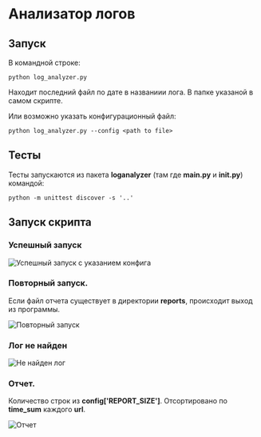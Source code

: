 # Анализатор логов

## Запуск

В командной строке:

    python log_analyzer.py
 
Находит последний файл по дате в названиии лога. В папке указаной в самом скрипте.

Или возможно указать конфигурационный файл:

    python log_analyzer.py --config <path to file>

## Тесты

Тесты запускаются из пакета **loganalyzer** (там где **__main__.py** и **__init__.py**) командой:

    python -m unittest discover -s '..'

## Запуск скрипта

### Успешный запуск


![Успешный запуск с указанием конфига](https://3.downloader.disk.yandex.ru/preview/7c1632bbcd86b49e6a05f2cdcc559989f37f39a3e66b25d5992bd8b155d8ffed/inf/92riRzPgdg9epfzTopCEvELxT92dp3cl2oKKBrr7I53QSnAC0_ba9n23s9nzQtXM42vEIDYGVTvqaY8YDxFUGQ%3D%3D?uid=160758080&filename=UserConfigSuccessfulRun.png&disposition=inline&hash=&limit=0&content_type=image%2Fpng&owner_uid=160758080&tknv=v2&size=1905x907)


### Повторный запуск.

Если файл отчета существует в директории **reports**, происходит выход из программы.


![Повторный запуск](https://1.downloader.disk.yandex.ru/preview/5cfc17744a8660dda6bbfcf52fd58c15ab3230aef81dd3ad889e0335adcdd47b/inf/f9YfhxEBNrHzTk_-lHVjb9ygt4RTgb4zyd36VryRBHaytKq_OKuFRtdk6TjljOnxbPzK7FhcnJ7TB8ZFOzTyHw%3D%3D?uid=160758080&filename=SecondTimeForExcsistingFile.png&disposition=inline&hash=&limit=0&content_type=image%2Fpng&owner_uid=160758080&tknv=v2&size=1905x907)
### Лог не найден 


![Не найден лог](https://1.downloader.disk.yandex.ru/preview/8068844526e927f74fb9cbc799a0e53244c5c2a319ef6987429a05a3a2a66022/inf/c2J7sabsZdWgUUCQctA6TPVAwvfKo240eZ1vb2m-7NNrEaof5ghTCNHjGVX9g51RKdDe21cCA9YIkS6MNR5FMw%3D%3D?uid=160758080&filename=Log_Not_Found.png&disposition=inline&hash=&limit=0&content_type=image%2Fpng&owner_uid=160758080&tknv=v2&size=1905x907)

### Отчет.

Количество строк из **config['REPORT_SIZE']**. Отсортировано по **time_sum** каждого **url**.


![Отчет](https://2.downloader.disk.yandex.ru/preview/5d787784e4b099795230110a61258664aa1b859c9423822829c66fb7fca90b6e/inf/FLIzTufpHww8U4frGpXNQtygt4RTgb4zyd36VryRBHY-kGjAC1A1LItVqYGnN7v3KC8yu5jG-_3-NV2VesP3_Q%3D%3D?uid=160758080&filename=report.png&disposition=inline&hash=&limit=0&content_type=image%2Fpng&owner_uid=160758080&tknv=v2&size=1905x907)

